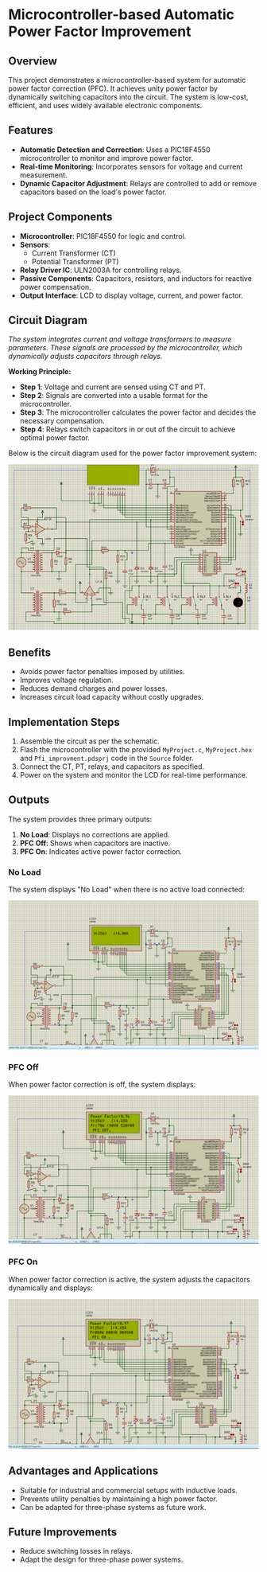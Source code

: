 # Microcontroller-based Automatic Power Factor Improvement

## Overview
This project demonstrates a microcontroller-based system for automatic power factor correction (PFC). It achieves unity power factor by dynamically switching capacitors into the circuit. The system is low-cost, efficient, and uses widely available electronic components.

## Features
- **Automatic Detection and Correction**: Uses a PIC18F4550 microcontroller to monitor and improve power factor.
- **Real-time Monitoring**: Incorporates sensors for voltage and current measurement.
- **Dynamic Capacitor Adjustment**: Relays are controlled to add or remove capacitors based on the load's power factor.

## Project Components
- **Microcontroller**: PIC18F4550 for logic and control.
- **Sensors**:
  - Current Transformer (CT)
  - Potential Transformer (PT)
- **Relay Driver IC**: ULN2003A for controlling relays.
- **Passive Components**: Capacitors, resistors, and inductors for reactive power compensation.
- **Output Interface**: LCD to display voltage, current, and power factor.

## Circuit Diagram
*The system integrates current and voltage transformers to measure parameters. These signals are processed by the microcontroller, which dynamically adjusts capacitors through relays.*

**Working Principle:**
- **Step 1**: Voltage and current are sensed using CT and PT.
- **Step 2**: Signals are converted into a usable format for the microcontroller.
- **Step 3**: The microcontroller calculates the power factor and decides the necessary compensation.
- **Step 4**: Relays switch capacitors in or out of the circuit to achieve optimal power factor.

Below is the circuit diagram used for the power factor improvement system:

![Circuit Diagram](Documents/Circuit_Diagram.png)

## Benefits
- Avoids power factor penalties imposed by utilities.
- Improves voltage regulation.
- Reduces demand charges and power losses.
- Increases circuit load capacity without costly upgrades.

## Implementation Steps
1. Assemble the circuit as per the schematic.
2. Flash the microcontroller with the provided `MyProject.c`, `MyProject.hex` and `Pfi_improvment.pdsprj` code in the `Source` folder.
3. Connect the CT, PT, relays, and capacitors as specified.
4. Power on the system and monitor the LCD for real-time performance.

## Outputs
The system provides three primary outputs:
1. **No Load**: Displays no corrections are applied.
2. **PFC Off**: Shows when capacitors are inactive.
3. **PFC On**: Indicates active power factor correction.

### No Load
The system displays "No Load" when there is no active load connected:

![No Load Output](Documents/No_Load_Circuit.png)

### PFC Off
When power factor correction is off, the system displays:

![PFC Off Output](Documents/PFC_Off.png)

### PFC On
When power factor correction is active, the system adjusts the capacitors dynamically and displays:

![PFC On Output](Documents/PFC_on.png)

## Advantages and Applications
- Suitable for industrial and commercial setups with inductive loads.
- Prevents utility penalties by maintaining a high power factor.
- Can be adapted for three-phase systems as future work.

## Future Improvements
- Reduce switching losses in relays.
- Adapt the design for three-phase power systems.
